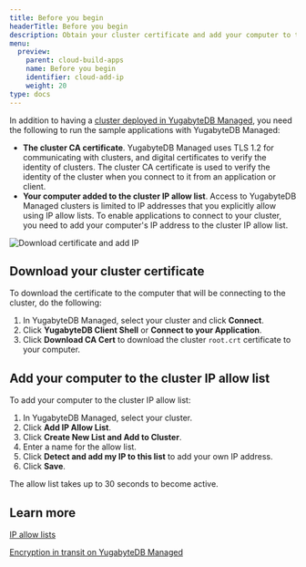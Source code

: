 ```yaml
---
title: Before you begin
headerTitle: Before you begin
description: Obtain your cluster certificate and add your computer to the IP allow list.
menu:
  preview:
    parent: cloud-build-apps
    name: Before you begin
    identifier: cloud-add-ip
    weight: 20
type: docs
---
```


In addition to having a [cluster deployed in YugabyteDB Managed](../../qs-add/), you need the following to run the sample applications with YugabyteDB Managed:

- **The cluster CA certificate**. YugabyteDB Managed uses TLS 1.2 for communicating with clusters, and digital certificates to verify the identity of clusters. The cluster CA certificate is used to verify the identity of the cluster when you connect to it from an application or client.
- **Your computer added to the cluster IP allow list**. Access to YugabyteDB Managed clusters is limited to IP addresses that you explicitly allow using IP allow lists. To enable applications to connect to your cluster, you need to add your computer's IP address to the cluster IP allow list.

![Download certificate and add IP](/images/yb-cloud/cloud-add-ip.gif)

## Download your cluster certificate

To download the certificate to the computer that will be connecting to the cluster, do the following:

1. In YugabyteDB Managed, select your cluster and click **Connect**.
1. Click **YugabyteDB Client Shell** or **Connect to your Application**.
1. Click **Download CA Cert** to download the cluster `root.crt` certificate to your computer.

## Add your computer to the cluster IP allow list

To add your computer to the cluster IP allow list:

1. In YugabyteDB Managed, select your cluster.
1. Click **Add IP Allow List**.
1. Click **Create New List and Add to Cluster**.
1. Enter a name for the allow list.
1. Click **Detect and add my IP to this list** to add your own IP address.
1. Click **Save**.

The allow list takes up to 30 seconds to become active.

## Learn more

[IP allow lists](../../../cloud-secure-clusters/add-connections/)

[Encryption in transit on YugabyteDB Managed](../../../cloud-secure-clusters/cloud-authentication/)
